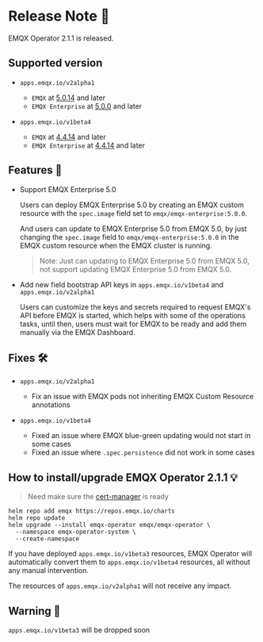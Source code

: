 # Release Note 🍻

EMQX Operator 2.1.1 is released.

## Supported version

- `apps.emqx.io/v2alpha1`

  - `EMQX` at [5.0.14](https://www.emqx.com/en/changelogs/broker/5.0.14) and later
  - `EMQX Enterprise` at [5.0.0](https://www.emqx.com/en/changelogs/enterprise/5.0.0) and later

- `apps.emqx.io/v1beta4`

  - `EMQX` at [4.4.14](https://www.emqx.com/en/changelogs/broker/4.4.8) and later
  - `EMQX Enterprise` at [4.4.14](https://www.emqx.com/en/changelogs/enterprise/4.4.8) and later

## Features 🌈

+ Support EMQX Enterprise 5.0

  Users can deploy EMQX Enterprise 5.0 by creating an EMQX custom resource with the `spec.image` field set to `emqx/emqx-enterprise:5.0.0`.

  And users can update to EMQX Enterprise 5.0 from EMQX 5.0, by just changing the `spec.image` field to `emqx/emqx-enterprise:5.0.0` in the EMQX custom resource when the EMQX cluster is running.

  > Note: Just can updating to EMQX Enterprise 5.0 from EMQX 5.0, not support updating EMQX Enterprise 5.0 from EMQX 5.0.

+ Add new field bootstrap API keys in `apps.emqx.io/v1beta4` and `apps.emqx.io/v2alpha1`

  Users can customize the keys and secrets required to request EMQX's API before EMQX is started, which helps with some of the operations tasks, until then, users must wait for EMQX to be ready and add them manually via the EMQX Dashboard.

## Fixes 🛠

- `apps.emqx.io/v2alpha1`

  - Fix an issue with EMQX pods not inheriting EMQX Custom Resource annotations

- `apps.emqx.io/v1beta4`

  - Fixed an issue where EMQX blue-green updating would not start in some cases
  - Fixed an issue where `.spec.persistence` did not work in some cases

## How to install/upgrade EMQX Operator 2.1.1 💡

> Need make sure the [cert-manager](https://cert-manager.io) is ready

```
helm repo add emqx https://repos.emqx.io/charts
helm repo update
helm upgrade --install emqx-operator emqx/emqx-operator \
  --namespace emqx-operator-system \
  --create-namespace
```

If you have deployed `apps.emqx.io/v1beta3` resources, EMQX Operator will automatically convert them to `apps.emqx.io/v1beta4` resources, all without any manual intervention.

The resources of `apps.emqx.io/v2alpha1` will not receive any impact.

## Warning 🚨

`apps.emqx.io/v1beta3` will be dropped soon
